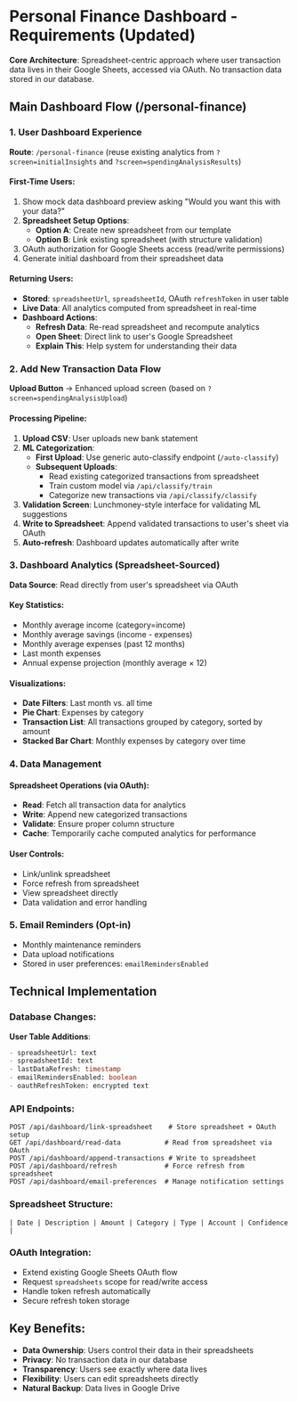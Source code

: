 # Personal Finance Dashboard - Requirements (Updated)

**Core Architecture**: Spreadsheet-centric approach where user transaction data lives in their Google Sheets, accessed via OAuth. No transaction data stored in our database.

## Main Dashboard Flow (/personal-finance)

### 1. User Dashboard Experience
**Route**: `/personal-finance` (reuse existing analytics from `?screen=initialInsights` and `?screen=spendingAnalysisResults`)

#### First-Time Users:
1. Show mock data dashboard preview asking "Would you want this with your data?"
2. **Spreadsheet Setup Options**:
   - **Option A**: Create new spreadsheet from our template
   - **Option B**: Link existing spreadsheet (with structure validation)
3. OAuth authorization for Google Sheets access (read/write permissions)
4. Generate initial dashboard from their spreadsheet data

#### Returning Users:
- **Stored**: `spreadsheetUrl`, `spreadsheetId`, OAuth `refreshToken` in user table
- **Live Data**: All analytics computed from spreadsheet in real-time
- **Dashboard Actions**:
  - **Refresh Data**: Re-read spreadsheet and recompute analytics
  - **Open Sheet**: Direct link to user's Google Spreadsheet  
  - **Explain This**: Help system for understanding their data

### 2. Add New Transaction Data Flow
**Upload Button** → Enhanced upload screen (based on `?screen=spendingAnalysisUpload`)

#### Processing Pipeline:
1. **Upload CSV**: User uploads new bank statement
2. **ML Categorization**:
   - **First Upload**: Use generic auto-classify endpoint (`/auto-classify`)
   - **Subsequent Uploads**: 
     - Read existing categorized transactions from spreadsheet
     - Train custom model via `/api/classify/train` 
     - Categorize new transactions via `/api/classify/classify`
3. **Validation Screen**: Lunchmoney-style interface for validating ML suggestions
4. **Write to Spreadsheet**: Append validated transactions to user's sheet via OAuth
5. **Auto-refresh**: Dashboard updates automatically after write

### 3. Dashboard Analytics (Spreadsheet-Sourced)
**Data Source**: Read directly from user's spreadsheet via OAuth

#### Key Statistics:
- Monthly average income (category=income)
- Monthly average savings (income - expenses)  
- Monthly average expenses (past 12 months)
- Last month expenses
- Annual expense projection (monthly average × 12)

#### Visualizations:
- **Date Filters**: Last month vs. all time
- **Pie Chart**: Expenses by category
- **Transaction List**: All transactions grouped by category, sorted by amount
- **Stacked Bar Chart**: Monthly expenses by category over time

### 4. Data Management
#### Spreadsheet Operations (via OAuth):
- **Read**: Fetch all transaction data for analytics
- **Write**: Append new categorized transactions
- **Validate**: Ensure proper column structure
- **Cache**: Temporarily cache computed analytics for performance

#### User Controls:
- Link/unlink spreadsheet
- Force refresh from spreadsheet
- View spreadsheet directly
- Data validation and error handling

### 5. Email Reminders (Opt-in)
- Monthly maintenance reminders
- Data upload notifications
- Stored in user preferences: `emailRemindersEnabled`

## Technical Implementation

### Database Changes:
**User Table Additions**:
```sql
- spreadsheetUrl: text
- spreadsheetId: text  
- lastDataRefresh: timestamp
- emailRemindersEnabled: boolean
- oauthRefreshToken: encrypted text
```

### API Endpoints:
```
POST /api/dashboard/link-spreadsheet    # Store spreadsheet + OAuth setup
GET /api/dashboard/read-data           # Read from spreadsheet via OAuth  
POST /api/dashboard/append-transactions # Write to spreadsheet
POST /api/dashboard/refresh            # Force refresh from spreadsheet
POST /api/dashboard/email-preferences  # Manage notification settings
```

### Spreadsheet Structure:
```
| Date | Description | Amount | Category | Type | Account | Confidence |
```

### OAuth Integration:
- Extend existing Google Sheets OAuth flow
- Request `spreadsheets` scope for read/write access
- Handle token refresh automatically
- Secure refresh token storage

## Key Benefits:
- **Data Ownership**: Users control their data in their spreadsheets
- **Privacy**: No transaction data in our database
- **Transparency**: Users see exactly where data lives  
- **Flexibility**: Users can edit spreadsheets directly
- **Natural Backup**: Data lives in Google Drive